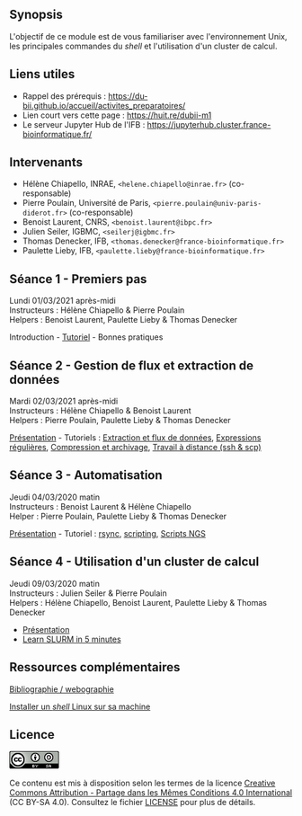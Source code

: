 ## Synopsis

L'objectif de ce module est de vous familiariser avec l'environnement Unix, les principales commandes du *shell* et l'utilisation d'un cluster de calcul.

## Liens utiles

- Rappel des prérequis : <https://du-bii.github.io/accueil/activites_preparatoires/>
- Lien court vers cette page : <https://huit.re/dubii-m1>
- Le serveur Jupyter Hub de l'IFB : <https://jupyterhub.cluster.france-bioinformatique.fr/>

## Intervenants

- Hélène Chiapello, INRAE, `<helene.chiapello@inrae.fr>` (co-responsable)
- Pierre Poulain, Université de Paris, `<pierre.poulain@univ-paris-diderot.fr>` (co-responsable)
- Benoist Laurent, CNRS, `<benoist.laurent@ibpc.fr>`
- Julien Seiler, IGBMC, `<seilerj@igbmc.fr>`
- Thomas Denecker, IFB, `<thomas.denecker@france-bioinformatique.fr>`
- Paulette Lieby, IFB, `<paulette.lieby@france-bioinformatique.fr>`


## Séance 1 - Premiers pas

Lundi 01/03/2021 après-midi   
Instructeurs : Hélène Chiapello & Pierre Poulain  
Helpers : Benoist Laurent, Paulette Lieby & Thomas Denecker  

Introduction - [Tutoriel](seance1/tutorial/README.md) - Bonnes pratiques


## Séance 2 - Gestion de flux et extraction de données

Mardi 02/03/2021 après-midi  
Instructeurs : Hélène Chiapello & Benoist Laurent  
Helpers : Pierre Poulain, Paulette Lieby & Thomas Denecker  

[Présentation](seance2/slides/index.html) - Tutoriels : [Extraction et flux de données](seance2/tutorial/01-flux.md), [Expressions régulières](seance2/tutorial/02-regex.md), [Compression et archivage](seance2/tutorial/03-tar.md), [Travail à distance (ssh & scp)](seance2/tutorial/04-ssh_scp.md)


## Séance 3 - Automatisation

Jeudi 04/03/2020 matin  
Instructeurs : Benoist Laurent & Hélène Chiapello  
Helper : Pierre Poulain, Paulette Lieby & Thomas Denecker  

[Présentation](seance3/slides/index.html) - Tutoriel : [rsync](seance3/tutorial/rsync.md),
[scripting](seance3/tutorial/scripting.md), [Scripts NGS](seance3/tutorial/scripting_ngs.md)

  
## Séance 4 - Utilisation d'un cluster de calcul

Jeudi 09/03/2020 matin  
Instructeurs : Julien Seiler & Pierre Poulain  
Helpers : Hélène Chiapello, Benoist Laurent, Paulette Lieby & Thomas Denecker  

- [Présentation](seance4/slides/index.html)
- [Learn SLURM in 5 minutes](https://asciinema.org/a/275233)


## Ressources complémentaires

[Bibliographie / webographie](biblio_webographie.md)

[Installer un *shell* Linux sur sa machine](installation_shell.md)

## Licence

![](img/CC-BY-SA.png)

Ce contenu est mis à disposition selon les termes de la licence [Creative Commons Attribution - Partage dans les Mêmes Conditions 4.0 International](https://creativecommons.org/licenses/by-sa/4.0/deed.fr) (CC BY-SA 4.0). Consultez le fichier [LICENSE](LICENSE) pour plus de détails.
